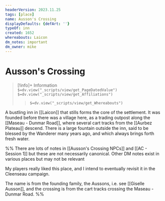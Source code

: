 ```yaml
---
headerVersion: 2023.11.25
tags: [place]
name: Ausson's Crossing
displayDefaults: {defArt: ''}
typeOf: inn
created: 1652
whereabouts: Laicon
dm_notes: important
dm_owner: mike
---
```

# Ausson's Crossing
>[!info]+ Information  
> `$=dv.view("_scripts/view/get_PageDatedValue")`  
> `$=dv.view("_scripts/view/get_Affiliations")`  
>> `$=dv.view("_scripts/view/get_Whereabouts")`

A bustling inn in [[Laicon]] that stills forms the core of the settlement. It was founded before there was a village here, as a trading outpost along the [[Maseau - Dunmar Road]], where several cart tracks from the [[Aurbez Plateau]] descend.  There is a large fountain outside the inn, said to be blessed by the Wanderer many years ago, and which always brings forth fresh water.

%% There are lots of notes in [[Ausson's Crossing NPCs]] and [[AC - Session 1]] but these are not necessarily canonical. Other DM notes exist in various places but may not be relevant

My players really liked this place, and I intend to eventually revisit it in the Cleenseau campaign. 

The name is from the founding family, the Aussons, i.e. see [[Giselle Ausson]], and the crossing is from the cart tracks crossing the Maseau - Dunmar Road. 
%%
